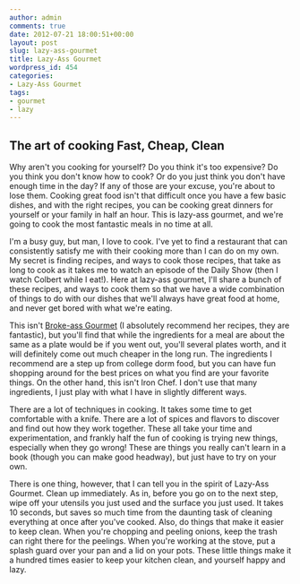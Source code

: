 ```yaml
---
author: admin
comments: true
date: 2012-07-21 18:00:51+00:00
layout: post
slug: lazy-ass-gourmet
title: Lazy-Ass Gourmet
wordpress_id: 454
categories:
- Lazy-Ass Gourmet
tags:
- gourmet
- lazy
---
```


## The art of cooking Fast, Cheap, Clean

Why aren't you cooking for yourself? Do you think it's too expensive? Do you think you don't know how to cook? Or do you just think you don't have enough time in the day? If any of those are your excuse, you're about to lose them. Cooking great food isn't that difficult once you have a few basic dishes, and with the right recipes, you can be cooking great dinners for yourself or your family in half an hour. This is lazy-ass gourmet, and we're going to cook the most fantastic meals in no time at all.

<!-- more -->



I'm a busy guy, but man, I love to cook. I've yet to find a restaurant that can consistently satisfy me with their cooking more than I can do on my own. My secret is finding recipes, and ways to cook those recipes, that take as long to cook as it takes me to watch an episode of the Daily Show (then I watch Colbert while I eat!). Here at lazy-ass gourmet, I'll share a bunch of these recipes, and ways to cook them so that we have a wide combination of things to do with our dishes that we'll always have great food at home, and never get bored with what we're eating.





This isn't [Broke-ass Gourmet](http://www.brokeassgourmet.com) (I absolutely recommend her recipes, they are fantastic), but you'll find that while the ingredients for a meal are about the same as a plate would be if you went out, you'll several plates worth, and it will definitely come out much cheaper in the long run. The ingredients I recommend are a step up from college dorm food, but you can have fun shopping around for the best prices on what you find are your favorite things. On the other hand, this isn't Iron Chef. I don't use that many ingredients, I just play with what I have in slightly different ways.





There are a lot of techniques in cooking. It takes some time to get comfortable with a knife. There are a lot of spices and flavors to discover and find out how they work together. These all take your time and experimentation, and frankly half the fun of cooking is trying new things, especially when they go wrong! These are things you really can't learn in a book (though you can make good headway), but just have to try on your own.





There is one thing, however, that I can tell you in the spirit of Lazy-Ass Gourmet. Clean up immediately. As in, before you go on to the next step, wipe off your utensils you just used and the surface you just used. It takes 10 seconds, but saves so much time from the daunting task of cleaning everything at once after you've cooked. Also, do things that make it easier to keep clean. When you're chopping and peeling onions, keep the trash can right there for the peelings. When you're working at the stove, put a splash guard over your pan and a lid on your pots. These little things make it a hundred times easier to keep your kitchen clean, and yourself happy and lazy.




